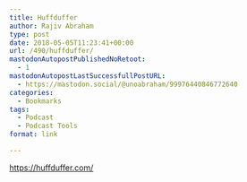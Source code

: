 ```yaml
---
title: Huffduffer
author: Rajiv Abraham
type: post
date: 2018-05-05T11:23:41+00:00
url: /490/huffduffer/
mastodonAutopostPublishedNoRetoot:
  - 1
mastodonAutopostLastSuccessfullPostURL:
  - https://mastodon.social/@unoabraham/99976440846772640
categories:
  - Bookmarks
tags:
  - Podcast
  - Podcast Tools
format: link

---
```

<https://huffduffer.com/>